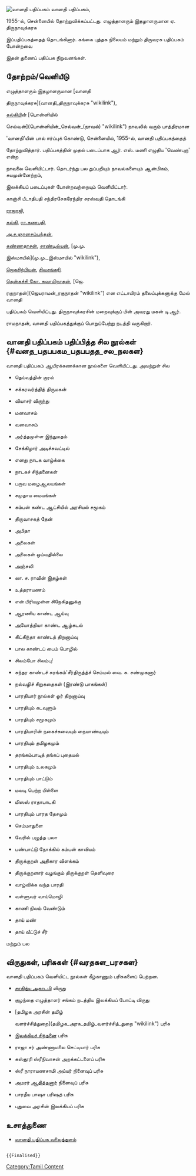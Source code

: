 ![வானதி பதிப்பகம்](Vanathi_Ikage.jpg "வானதி பதிப்பகம்") வானதி பதிப்பகம்,
1955-ல், சென்னையில் தோற்றுவிக்கப்பட்டது. எழுத்தாளரும் இதழாளருமான ஏ. திருநாவுக்கரசு
இப்பதிப்பகத்தைத் தொடங்கினார். கங்கை புத்தக நிலையம் மற்றும் திருவரசு பதிப்பகம் போன்றவை
இதன் துணைப் பதிப்பக நிறுவனங்கள்.

## தோற்றம்/வெளியீடு

எழுத்தாளரும் இதழாளருமான [வானதி
திருநாவுக்கரசு](வானதி_திருநாவுக்கரசு "wikilink"),
[கல்கிய](கல்கி_(எழுத்தாளர்) "wikilink")ின் [பொன்னியில்
செல்வன்](பொன்னியின்_செல்வன்_(நாவல்) "wikilink") நாவலில் வரும் பாத்திரமான
'வானதி'யின் பால் ஈர்ப்புக் கொண்டு, சென்னையில், 1955-ல், வானதி பதிப்பகத்தைத்
தோற்றுவித்தார். பதிப்பகத்தின் முதல் படைப்பாக ஆர். எஸ். மணி எழுதிய 'வெண்புறா' என்ற
நாவலை வெளியிட்டார். தொடர்ந்து பல துப்பறியும் நாவல்களையும் ஆன்மிகம், சுயமுன்னேற்றம்,
இலக்கியப் படைப்புகள் போன்றவற்றையும் வெளியிட்டார்.

காஞ்சி பீடாதிபதி சந்திரசேகரேந்திர சரஸ்வதி தொடங்கி
[ராஜாஜி](சக்கரவர்த்தி_ராஜகோபாலாசாரியார் "wikilink"),
[கல்கி](கல்கி_(எழுத்தாளர்) "wikilink"), [ரா.கணபதி](ரா.கணபதி "wikilink"),
[அ.ச.ஞானசம்பந்தன்](அ.ச.ஞானசம்பந்தன் "wikilink"),
[கண்ணதாசன்](கண்ணதாசன் "wikilink"), [சாண்டில்யன்](சாண்டில்யன் "wikilink"), [மு.மு.
இஸ்மாயில்](மு.மு._இஸ்மாயில் "wikilink"),
[ஜெகசிற்பியன்](ஜெகசிற்பியன் "wikilink"), [சிவசங்கரி](சிவசங்கரி "wikilink"),
[தென்கச்சி கோ. சுவாமிநாதன்](தென்கச்சி_கோ._சுவாமிநாதன் "wikilink"), [ஜெ.
ரகுநாதன்](ஜெயராமன்_ரகுநாதன் "wikilink") என எட்டாயிரம் தலைப்புக்களுக்கு மேல் வானதி
பதிப்பகம் வெளியிட்டது. திருநாவுக்கரசின் மறைவுக்குப் பின் அவரது மகன் டி.ஆர்.
ராமநாதன், வானதி பதிப்பகத்துக்குப் பொறுப்பேற்று நடத்தி வருகிறார்.

## வானதி பதிப்பகம் பதிப்பித்த சில நூல்கள் {#வனத_பதபபகம_பதபபதத_சல_நலகள}

வானதி பதிப்பகம் ஆயிரக்கணக்கான நூல்களை வெளியிட்டது. அவற்றுள் சில

-   தெய்வத்தின் குரல்
-   சக்கரவர்த்தித் திருமகன்
-   வியாசர் விருந்து
-   மனவாசம்
-   வனவாசம்
-   அர்த்தமுள்ள இந்துமதம்
-   சேக்கிழார் அடிச்சுவட்டில்
-   எனது நாடக வாழ்க்கை
-   நாடகச் சிந்தனைகள்
-   பருவ மழைஆலயங்கள்
-   சமுதாய மையங்கள்
-   கம்பன் கண்ட ஆட்சியில் அரசியல் சமூகம்
-   திருவாசகத் தேன்
-   அபிதா
-   அலைகள்
-   அலைகள் ஓய்வதில்லை
-   அஞ்சலி
-   லா. ச. ராவின் இதழ்கள்
-   உத்தராயணம்
-   என் பிரியமுள்ள சிநேகிதனுக்கு
-   ஆரணிய காண்ட ஆய்வு
-   அயோத்தியா காண்ட ஆழ்கடல்
-   கிட்கிந்தா காண்டத் திறனாய்வு
-   பால காண்டப் பைம் பொழில்
-   சிலம்போ சிலம்பு!
-   சுந்தர காண்டச் சுரங்கம்'சீர்திருத்த்ச் செம்மல் வை. சு. சண்முகனார்
-   நல்வழிச் சிறுகதைகள் (இரண்டு பாகங்கள்)
-   பாரதியார் நூல்கள் ஓர் திறனாய்வு
-   பாரதியும் கடவுளும்
-   பாரதியும் சமூகமும்
-   பாரதியாரின் நகைச்சுவையும் நையாண்டியும்
-   பாரதியும் தமிழகமும்
-   தரங்கம்பாடித் தங்கப் புதையல்
-   பாரதியும் உலகமும்
-   பாரதியும் பாட்டும்
-   மலடி பெற்ற பிள்ளை
-   மிஸஸ் ராதாபாடகி
-   பாரதியும் பாரத தேசமும்
-   செம்மாதுளை
-   வேரில் பழுத்த பலா
-   பண்பாட்டு நோக்கில் கம்பன் காவியம்
-   திருக்குறள் அதிகார விளக்கம்
-   திருக்குறளார் வழங்கும் திருக்குறள் தெளிவுரை
-   வாழ்விக்க வந்த பாரதி
-   வள்ளுவர் வாய்மொழி
-   காணி நிலம் வேண்டும்
-   தாய் மண்
-   தாய் வீட்டுச் சீர்

மற்றும் பல

## விருதுகள், பரிசுகள் {#வரதகள_பரசகள}

வானதி பதிப்பகம் வெளியிட்ட நூல்கள் கீழ்காணும் பரிசுகளைப் பெற்றன.

-   [சாகித்ய அகாடமி](சாகித்ய_அகாடமி "wikilink") விருது
-   குழந்தை எழுத்தாளர் சங்கம் நடத்திய இலக்கியப் போட்டி விருது
-   [தமிழக அரசின் தமிழ்
    வளர்ச்சித்துறை](தமிழக_அரசு_தமிழ்_வளர்ச்சித்_துறை "wikilink") பரிசு
-   [இலக்கியச் சிந்தனை](இலக்கியச்_சிந்தனை "wikilink") பரிசு
-   ராஜா சர் அண்ணாமலை செட்டியார் பரிசு
-   கஸ்தூரி ஸ்ரீநிவாசன் அறக்கட்டளைப் பரிசு
-   ஸ்ரீ நாராயணசாமி அய்யர் நினைவுப் பரிசு
-   அமரர் [ஆதித்தனார்](சி.பா.ஆதித்தனார் "wikilink") நினைவுப் பரிசு
-   பாரதீய பாஷா பரிஷத் பரிசு
-   புதுவை அரசின் இலக்கியப் பரிசு

## உசாத்துணை

-   [வானதி பதிப்பக வலைத்தளம்](https://www.vanathi.in/)

```{=mediawiki}
{{Finalised}}
```
[Category:Tamil Content](Category:Tamil_Content "wikilink")
